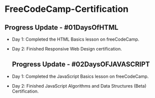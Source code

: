 # FreeCodeCamp-Certification
## Progress Update - #01DaysOfHTML
- Day 1: Completed the HTML Basics lesson on freeCodeCamp.
- Day 2: Finished Responsive Web Design certification.
  
  ## Progress Update - #02DaysOFJAVASCRIPT
- Day 1: Completed the JavaScript Basics lesson on freeCodeCamp.
- Day 2: Finished JavaScript Algorithms and Data Structures (Beta)
Certification. 
